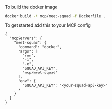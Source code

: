 To build the docker image
```bash
docker build -t mcp/meet-squad -f Dockerfile .
```

To get started add this to your MCP config
```
{
  "mcpServers": {
    "meet-squad": {
      "command": "docker",
      "args": [
        "run",
        "-i",
        "-e",
        "SQUAD_API_KEY",
        "mcp/meet-squad"
      ],
      "env": {
        "SQUAD_API_KEY": "<your-squad-api-key>"
      }
    }
  }
}
```